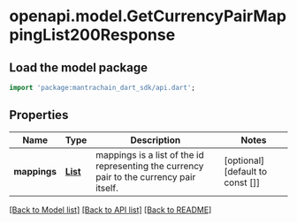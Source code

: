 # openapi.model.GetCurrencyPairMappingList200Response

## Load the model package
```dart
import 'package:mantrachain_dart_sdk/api.dart';
```

## Properties
Name | Type | Description | Notes
------------ | ------------- | ------------- | -------------
**mappings** | [**List<GetCurrencyPairMappingList200ResponseMappingsInner>**](GetCurrencyPairMappingList200ResponseMappingsInner.md) | mappings is a list of the id representing the currency pair to the currency pair itself. | [optional] [default to const []]

[[Back to Model list]](../README.md#documentation-for-models) [[Back to API list]](../README.md#documentation-for-api-endpoints) [[Back to README]](../README.md)


